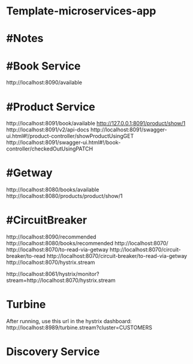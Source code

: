 # Template-microservices-app

#Notes
=======

#Book Service
=======
http://localhost:8090/available

#Product Service
=======
http://localhost:8091/book/available
http://127.0.0.1:8091/product/show/1
http://localhost:8091/v2/api-docs
http://localhost:8091/swagger-ui.html#!/product-controller/showProductUsingGET
http://localhost:8091/swagger-ui.html#!/book-controller/checkedOutUsingPATCH

#Getway
=======
http://localhost:8080/books/available
http://localhost:8080/products/product/show/1

#CircuitBreaker
=======
http://localhost:8090/recommended
http://localhost:8080/books/recommended
http://localhost:8070/
http://localhost:8070/to-read-via-getway
http://localhost:8070/circuit-breaker/to-read
http://localhost:8070/circuit-breaker/to-read-via-getway
http://localhost:8070/hystrix.stream

http://localhost:8061/hystrix/monitor?stream=http://localhost:8070/hystrix.stream


Turbine
=======
After running, use this url in the hystrix dashboard:
http://localhost:8989/turbine.stream?cluster=CUSTOMERS


Discovery Service
=======
